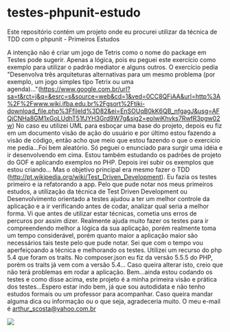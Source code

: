 testes-phpunit-estudo
=====================

Este repositório contém um projeto onde eu procurei utilizar da técnica de TDD com o phpunit - Primeiros Estudos

A intenção não é criar um jogo de Tetris como o nome do package em Testes pode sugerir. Apenas a lógica, pois eu peguei este exercício como exemplo para utilizar o padrão mediator e alguns outros.
O exercício pedia "Desenvolva três arquiteturas alternativas para um mesmo problema (por exemplo, um jogo simples tipo Tetrix ou uma  
agenda)..."(https://www.google.com.br/url?sa=t&rct=j&q=&esrc=s&source=web&cd=1&ved=0CC8QFjAA&url=http%3A%2F%2Fwww.wiki.ifba.edu.br%2Fgsort%2Ftiki-download_file.php%3FfileId%3D82&ei=EnSOUqB0kK6QB_nfgagJ&usg=AFQjCNHa8GM1xGoLUdhT51fJYH3Grd9W7g&sig2=eolwiKhvks7RwfR3pgw02w)
No caso eu utilizei UML para esboçar uma base do projeto, depois eu fiz em um documento visão de ação do usuário e por último estou fazendo a visão de código, então acho que meio que estou fazendo o que o exercício me pedia...Foi bem aleatório. Só peguei o enunciado para surgir uma idéia e ir desenvolvendo em cima. Estou também estudando os padrões de projeto do GOF e aplicando exemplos no PHP. Depois irei subir os exemplos que estou criando...
Mas o objetivo principal era mesmo fazer o TDD (http://pt.wikipedia.org/wiki/Test_Driven_Development). Eu fazia os testes primeiro e ia refatorando a app. Pelo que pude notar nos meus primeiros estudos, a utilização da técnica de Test Driven Development ou Desenvolvimento orientado a testes ajudou a ter um melhor controle da aplicação e a ir verificando antes de codar, analizar qual seria a melhor forma. Vi que antes de utilizar estar técnicas, cometia uns erros de percuros por assim dizer. Realmente ajuda muito fazer os testes para ir compreendendo melhor a lógica da sua aplicação, porém realmente toma um tempo considerável, porém quanto maior a aplicação maior são necessários tais teste pelo que pude notar. Sei que com o tempo vou aperfeiçoando a técnica e melhorando os testes. Utilizei um recurso do php 5.4 que foram os traits. No composer.json eu fiz da versão 5.5.5 do PHP, porém os traits já vem com a versão 5.4... Caso queira alterar isto, creio que não terá problemas em rodar a aplicação. Bem...ainda estou codando os testes e como disse acima, este projeto é a minha primeira visão e prática dos testes...Espero estar indo bem, já que sou autodidata e não tenho estudos formais ou um professor para acompanhar. Caso queira mandar alguma dica ou informação ou o que seja, agradeceria muito.
O meu e-mail é arthur_scosta@yahoo.com.br

<img src="http://inovasie.com.br/blog/wp-content/uploads/2013/05/PHP.png" />

